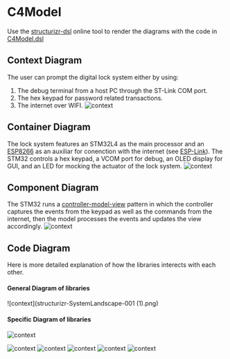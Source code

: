 # C4Model
Use the [structurizr-dsl](https://www.structurizr.com/dsl) online tool to render the diagrams with the code in [C4Model.dsl](C4Model.dsl)

## Context Diagram
The user can prompt the digital lock system either by using:
1. The debug terminal from a host PC through the ST-Link COM port.
2. The hex keypad for password related transactions.
3. The internet over WIFI.
![context](structurizr-Context.png)

## Container Diagram
The lock system features an STM32L4 as the main processor and an [ESP8266](https://www.espressif.com/en/products/socs/esp8266) as an auxiliar for conenction with the internet (see [ESP-Link](https://github.com/jeelabs/esp-link)). The STM32 controls a hex keypad, a VCOM port for debug, an OLED display for GUI, and an LED for mocking the actuator of the lock system.
![context](structurizr-Container.png)

## Component Diagram
The STM32 runs a [controller-model-view](https://en.wikipedia.org/wiki/Model%E2%80%93view%E2%80%93controller) pattern in which the controller captures the events from the keypad as well as the commands from the internet, then the model processes the events and updates the view accordingly.
![context](structurizr-Component.png)

## Code Diagram
Here is more detailed explanation of how the libraries interects with each other.

#### General Diagram of libraries
![context](structurizr-SystemLandscape-001 (1).png)

#### Specific Diagram of libraries
![context](structurizr-SystemContext-001.png)


![context](structurizr-SystemContext-002.png)
![context](structurizr-SystemContext-003.png)
![context](structurizr-SystemContext-004.png)
![context](structurizr-SystemContext-006.png)
![context](structurizr-SystemContext-007.png)
